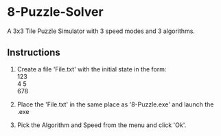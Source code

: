 # 8-Puzzle-Solver
A 3x3 Tile Puzzle Simulator with 3 speed modes and 3 algorithms.



## Instructions
1. Create a file 'File.txt' with the initial state in the form:<br/>
123<br/>
4 5<br/>
678

2. Place the 'File.txt' in the same place as '8-Puzzle.exe' and launch the .exe
3. Pick the Algorithm and Speed from the menu and click 'Ok'.
